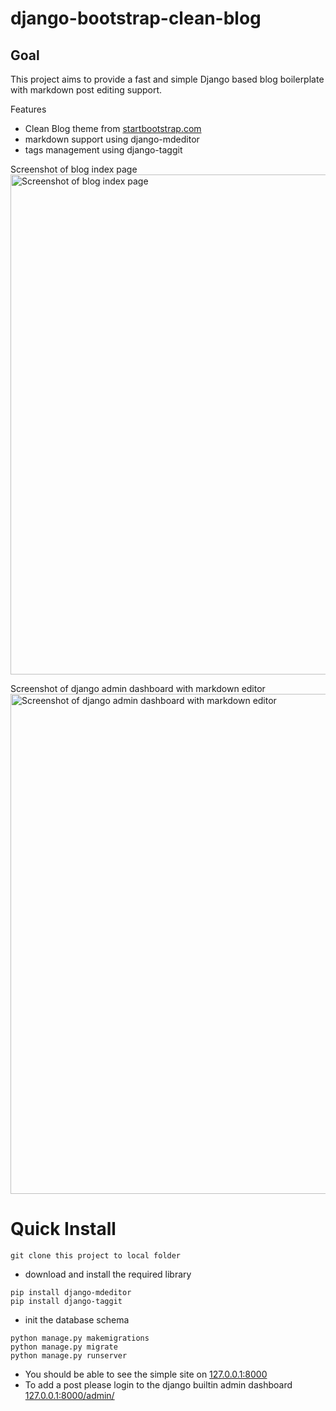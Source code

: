 # django-bootstrap-clean-blog

## Goal

This project aims to provide a fast and simple Django based blog boilerplate with markdown post editing support.

Features
+ Clean Blog theme from [startbootstrap.com](https://startbootstrap.com/themes/clean-blog/)
+ markdown support using django-mdeditor
+ tags management using django-taggit


Screenshot of blog index page
<img src="https://user-images.githubusercontent.com/147306/63082407-c2ff4200-bf78-11e9-8004-5e88aa50b5bf.png" alt="Screenshot of blog index page" width="800"/>

Screenshot of django admin dashboard with markdown editor
<img src="https://user-images.githubusercontent.com/147306/63082433-d01c3100-bf78-11e9-99f4-50eabe20f62a.png" alt="Screenshot of django admin dashboard with markdown editor" width="800"/>

# Quick Install

```
git clone this project to local folder
```

- download and install the required library
```
pip install django-mdeditor
pip install django-taggit
```

- init the database schema
```
python manage.py makemigrations
python manage.py migrate
python manage.py runserver
```

- You should be able to see the simple site on
[127.0.0.1:8000](http://127.0.0.1:8000)
- To add a post please login to the django builtin admin dashboard
[127.0.0.1:8000/admin/](http://127.0.0.1:8000/admin/)
